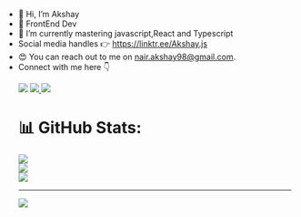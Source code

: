 - 👋 Hi, I’m Akshay 
- 👀 FrontEnd Dev
- 🌱 I’m currently mastering javascript,React and Typescript
- Social media handles 👉 https://linktr.ee/Akshay.js
- 😍 You can reach out to me on nair.akshay98@gmail.com.
- Connect with me here 👇
<ul>
<a href="https://twitter.com/Kshy_nair"><img src="https://img.shields.io/badge/Twitter-1DA1F2?style=for-the-badge&logo=twitter&logoColor=white"/></a>
  <a href="https://www.linkedin.com/in/akshay-nair-a70b2b1b0/"> <img src="https://img.shields.io/badge/LinkedIn-0077B5?style=for-the-badge&logo=linkedin&logoColor=white"/> </a>  <a href="https://hashnode.com/@akshaay98"> <img src="https://img.shields.io/badge/Hashnode-2962FF?style=for-the-badge&logo=hashnode&logoColor=white"/> </a>



# 📊 GitHub Stats:
![](https://github-readme-stats.vercel.app/api?username=akshaay9&theme=dark&hide_border=false&include_all_commits=true&count_private=true)<br/>
![](https://github-readme-streak-stats.herokuapp.com/?user=akshaay9&theme=dark&hide_border=false)<br/>
![](https://github-readme-stats.vercel.app/api/top-langs/?username=akshaay9&theme=dark&hide_border=false&include_all_commits=true&count_private=true&layout=compact)

---
[![](https://visitcount.itsvg.in/api?id=akshaay9&icon=0&color=0)](https://visitcount.itsvg.in)

<!-- Proudly created with GPRM ( https://gprm.itsvg.in ) -->

